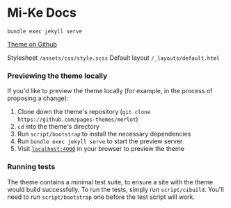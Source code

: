 Mi-Ke Docs
==========

```
bundle exec jekyll serve
```

[Theme on Github](https://github.com/pages-themes/merlot)

Stylesheet `/assets/css/style.scss` 
Default layout `/_layouts/default.html`

### Previewing the theme locally

If you'd like to preview the theme locally (for example, in the process of proposing a change):

1. Clone down the theme's repository (`git clone https://github.com/pages-themes/merlot`)
2. `cd` into the theme's directory
3. Run `script/bootstrap` to install the necessary dependencies
4. Run `bundle exec jekyll serve` to start the preview server
5. Visit [`localhost:4000`](http://localhost:4000) in your browser to preview the theme

### Running tests

The theme contains a minimal test suite, to ensure a site with the theme would build successfully. 
To run the tests, simply run `script/cibuild`. 
You'll need to run `script/bootstrap` one before the test script will work.
